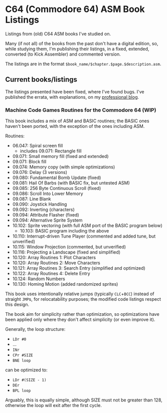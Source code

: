 # C64 (Commodore 64) ASM Book Listings

Listings from (old) C64 ASM books I've studied on.

Many (if not all) of the books from the past don't have a digital edition, so, while studying them, I'm publishing their listings, in a fixed, extended, converted (to Kick Assembler) and commented version.

The listings are in the format `$book_name/$chapter.$page.$description.asm`.

## Current books/listings

The listings presented have been fixed, where I've found bugs. I've published the errata, with explanations, on my [professional blog](https://saveriomiroddi.github.io/tag/retrocomputing/).

### Machine Code Games Routines for the Commodore 64 (WIP)

This book includes a mix of ASM and BASIC routines; the BASIC ones haven't been ported, with the exception of the ones including ASM.

Routines:

- 06.047: Spiral screen fill
  - includes 09.071: Rectangle fill
- 09.071: Small memory fill (fixed and extended)
- 09.071: Block fill
- 09.074: Memory copy (with simple optimizations)
- 09.076: Delay (3 versions)
- 09.080: Fundamental Bomb Update (fixed)
- 09.081: Hail Of Barbs (with BASIC fix, but untested ASM)
- 09.085: 256 Byte Continuous Scroll (fixed)
- 09.086: Scroll Into Lower Memory
- 09.087: Line Blank
- 09.090: Joystick Handling
- 09.092: Inverting (characters)
- 09.094: Attribute Flasher (fixed)
- 09.094: Alternative Sprite System
- 10.102: Sprite vectoring (with full ASM port of the BASIC program below)
  - 10.103: BASIC program including the above
- 10.110: Interrupt-driven Tune Player (commented and added tune, but unverified)
- 10.115: Window Projection (commented, but unverified)
- 10.116: Projecting a Landscape (fixed and simplified)
- 10.120: Array Routines 1: Plot Characters
- 10.120: Array Routines 2: Move Characters
- 10.121: Array Routines 3: Search Entry (simplified and optimized)
- 10.122: Array Routines 4: Delete Entry
- 10.124: Random Numbers
- 10.130: Homing Motion (added randomized sprites)

This book uses intentionally relative jumps (typically `CLC`+`BCC`) instead of straight `JMP`s, for relocatability purposes; the modified code listings respect this design.

The book aim for simplicity rather than optimization, so optimizations have been applied only where they don't affect simplicity (or even improve it).

Generally, the loop structure:

- `LDr #0`
- ...
- `INr`
- `CPr #SIZE`
- `BNE loop`

can be optimized to:

- `LDr #(SIZE - 1)`
- `DEr`
- `BPL loop`

Arguably, this is equally simple, although SIZE must not be greater than 128, otherwise the loop will exit after the first cycle.
